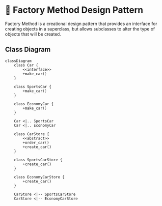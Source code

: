# 🧬 Factory Method Design Pattern 

Factory Method is a creational design pattern that provides an interface
for creating objects in a superclass, but allows subclasses to alter the 
type of objects that will be created.

##  Class Diagram

```mermaid
classDiagram
    class Car {
        <<interface>>
        +make_car()
    }

    class SportsCar {
        +make_car()
    }

    class EconomyCar {
        +make_car()
    }

    Car <|.. SportsCar
    Car <|.. EconomyCar

    class CarStore {
        <<abstract>>
        +order_car()
        +create_car()
    }

    class SportsCarStore {
        +create_car()
    }

    class EconomyCarStore {
        +create_car()
    }

    CarStore <|-- SportsCarStore
    CarStore <|-- EconomyCarStore

```
